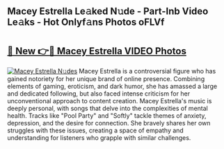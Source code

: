 ## Macey Estrella Le𝚊ked N𝚞de - Part-Inb Video Le𝚊ks - Hot Onlyf𝚊ns Photos oFLVf

# <h2><a href="http://ab99986.deff.icu/?id=Macey+Estrella">🔗 New 👉🔴 Macey Estrella VIDEO Photos</a></h2>

[![Macey Estrella N𝚞des](https://i.imgur.com/rIISA9y.gif)](http://ab99986.deff.icu/?id=Macey+Estrella)
Macey Estrella is a controversial figure who has gained notoriety for her unique brand of online presence. Combining elements of gaming, eroticism, and dark humor, she has amassed a large and dedicated following, but also faced intense criticism for her unconventional approach to content creation. Macey Estrella's music is deeply personal, with songs that delve into the complexities of mental health. Tracks like "Pool Party" and "Softly" tackle themes of anxiety, depression, and the desire for connection. She bravely shares her own struggles with these issues, creating a space of empathy and understanding for listeners who grapple with similar challenges.
